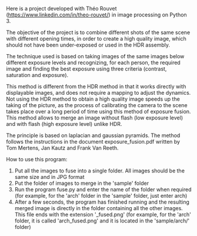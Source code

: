 Here is a project developed with Théo Rouvet (https://www.linkedin.com/in/theo-rouvet/) in image processing on Python 3.

The objective of the project is to combine different shots of the same scene with different opening times, in order to create a high quality image, which should not have been under-exposed or used in the HDR assembly.

The technique used is based on taking images of the same images below different exposure levels and recognizing, for each person, the required image and finding the best exposure using three criteria (contrast, saturation and exposure).

This method is different from the HDR method in that it works directly with displayable images, and does not require a mapping to adjust the dynamics. Not using the HDR method to obtain a high quality image speeds up the taking of the picture, as the process of calibrating the camera to the scene takes place over a long period of time using this method of exposure fusion. This method allows to merge an image without flash (low exposure level) and with flash (high exposure level) unlike HDR. 

The principle is based on laplacian and gaussian pyramids. The method follows the instructions in the document exposure_fusion.pdf written by Tom Mertens, Jan Kautz and Frank Van Reeth.

How to use this program:
1. Put all the images to fuse into a single folder. All images should be the same size and in JPG format
2. Put the folder of images to merge in the 'sample' folder
3. Run the program fuse.py and enter the name of the folder when required (for example, for the 'arch' folder in the 'sample' folder, just enter arch)
4. After a few seconds, the program has finished running and the resulting merged image is directly in the folder containing all the other images. This file ends with the extension '_fused.png' (for example, for the 'arch' folder, it is called 'arch_fused.png' and it is located in the 'sample/arch/' folder)

